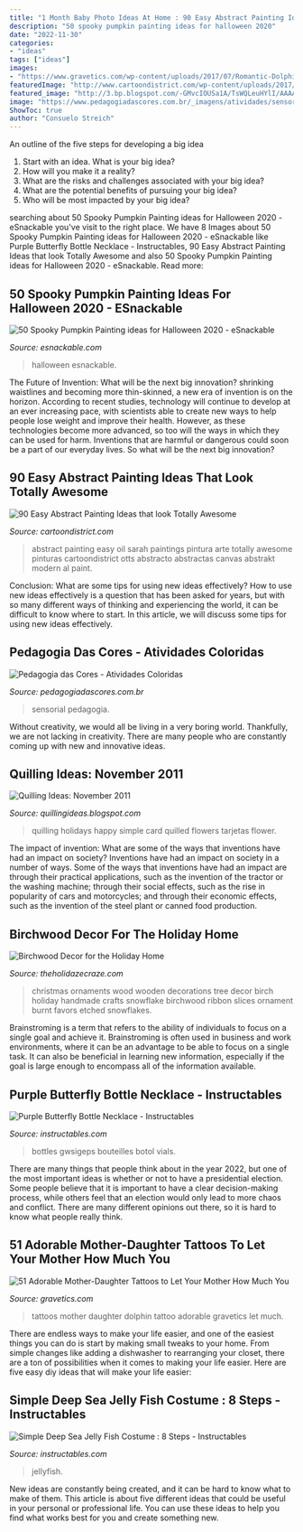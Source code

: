 ```yaml
---
title: "1 Month Baby Photo Ideas At Home : 90 Easy Abstract Painting Ideas That Look Totally Awesome"
description: "50 spooky pumpkin painting ideas for halloween 2020"
date: "2022-11-30"
categories:
- "ideas"
tags: ["ideas"]
images:
- "https://www.gravetics.com/wp-content/uploads/2017/07/Romantic-Dolphin-Tattoo-Idea.jpg"
featuredImage: "http://www.cartoondistrict.com/wp-content/uploads/2017/05/Easy-Abstract-Painting-Ideas29.jpg"
featured_image: "http://3.bp.blogspot.com/-GMvcIOUSa1A/TsWQLeuHYlI/AAAAAAAADRM/ceA0C3qVR60/s1600/DSC_0093.JPG"
image: "https://www.pedagogiadascores.com.br/_imagens/atividades/sensorial1.png"
ShowToc: true
author: "Consuelo Streich"
---
```



An outline of the five steps for developing a big idea
1. Start with an idea. What is your big idea?
2. How will you make it a reality?
3. What are the risks and challenges associated with your big idea?
4. What are the potential benefits of pursuing your big idea?
5. Who will be most impacted by your big idea?

	

		
searching about 50 Spooky Pumpkin Painting ideas for Halloween 2020 - eSnackable you've visit to the right place. We have 8 Images about 50 Spooky Pumpkin Painting ideas for Halloween 2020 - eSnackable like Purple Butterfly Bottle Necklace - Instructables, 90 Easy Abstract Painting Ideas that look Totally Awesome and also 50 Spooky Pumpkin Painting ideas for Halloween 2020 - eSnackable. Read more:
		
    
## 50 Spooky Pumpkin Painting Ideas For Halloween 2020 - ESnackable

<img loading=lazy src="https://esnackable.com/wp-content/uploads/2020/10/6-5.jpg" onerror="this.onerror=null;this.src='https://tse4.mm.bing.net/th?id=OIP.lrHCdilGvDR-STAzlVornwHaLH&amp;pid=15.1';" alt="50 Spooky Pumpkin Painting ideas for Halloween 2020 - eSnackable">

_Source: esnackable.com_

>halloween esnackable. 

	

The Future of Invention: What will be the next big innovation?
shrinking waistlines and becoming more thin-skinned, a new era of invention is on the horizon. According to recent studies, technology will continue to develop at an ever increasing pace, with scientists able to create new ways to help people lose weight and improve their health. 
However, as these technologies become more advanced, so too will the ways in which they can be used for harm. Inventions that are harmful or dangerous could soon be a part of our everyday lives. So what will be the next big innovation?

    
## 90 Easy Abstract Painting Ideas That Look Totally Awesome

<img loading=lazy src="http://www.cartoondistrict.com/wp-content/uploads/2017/05/Easy-Abstract-Painting-Ideas29.jpg" onerror="this.onerror=null;this.src='https://tse1.mm.bing.net/th?id=OIP.a8XLnUW4Zg_64HGdJa4UbAHaKF&amp;pid=15.1';" alt="90 Easy Abstract Painting Ideas that look Totally Awesome">

_Source: cartoondistrict.com_

>abstract painting easy oil sarah paintings pintura arte totally awesome pinturas cartoondistrict otts abstracto abstractas canvas abstrakt modern al paint. 

	

Conclusion: What are some tips for using new ideas effectively?
How to use new ideas effectively is a question that has been asked for years, but with so many different ways of thinking and experiencing the world, it can be difficult to know where to start. In this article, we will discuss some tips for using new ideas effectively.

    
## Pedagogia Das Cores - Atividades Coloridas

<img loading=lazy src="https://www.pedagogiadascores.com.br/_imagens/atividades/sensorial1.png" onerror="this.onerror=null;this.src='https://tse1.mm.bing.net/th?id=OIP.KaTBQQF-4GcRjamtJOJOiQHaJ7&amp;pid=15.1';" alt="Pedagogia das Cores - Atividades Coloridas">

_Source: pedagogiadascores.com.br_

>sensorial pedagogia. 

	

Without creativity, we would all be living in a very boring world. Thankfully, we are not lacking in creativity. There are many people who are constantly coming up with new and innovative ideas.

    
## Quilling Ideas: November 2011

<img loading=lazy src="http://3.bp.blogspot.com/-GMvcIOUSa1A/TsWQLeuHYlI/AAAAAAAADRM/ceA0C3qVR60/s1600/DSC_0093.JPG" onerror="this.onerror=null;this.src='https://tse2.mm.bing.net/th?id=OIP.BrO2hiZyFGvwmy0bh6QdxQHaLG&amp;pid=15.1';" alt="Quilling Ideas: November 2011">

_Source: quillingideas.blogspot.com_

>quilling holidays happy simple card quilled flowers tarjetas flower. 

	

The impact of invention: What are some of the ways that inventions have had an impact on society?
Inventions have had an impact on society in a number of ways. Some of the ways that inventions have had an impact are through their practical applications, such as the invention of the tractor or the washing machine; through their social effects, such as the rise in popularity of cars and motorcycles; and through their economic effects, such as the invention of the steel plant or canned food production.

    
## Birchwood Decor For The Holiday Home

<img loading=lazy src="https://theholidazecraze.com/wp-content/uploads/2017/11/Etched-Ornaments.jpg" onerror="this.onerror=null;this.src='https://tse4.mm.bing.net/th?id=OIP.EORa5IRZQNvM8pjKU6aSwgHaKd&amp;pid=15.1';" alt="Birchwood Decor for the Holiday Home">

_Source: theholidazecraze.com_

>christmas ornaments wood wooden decorations tree decor birch holiday handmade crafts snowflake birchwood ribbon slices ornament burnt favors etched snowflakes. 

	

Brainstroming is a term that refers to the ability of individuals to focus on a single goal and achieve it. Brainstroming is often used in business and work environments, where it can be an advantage to be able to focus on a single task. It can also be beneficial in learning new information, especially if the goal is large enough to encompass all of the information available.

    
## Purple Butterfly Bottle Necklace - Instructables

<img loading=lazy src="https://content.instructables.com/ORIG/F47/HA8F/HFD1JCR1/F47HA8FHFD1JCR1.jpg?auto=webp&amp;frame=1&amp;width=2100" onerror="this.onerror=null;this.src='https://tse1.mm.bing.net/th?id=OIP.cBH-lxgyZa6jKEotDqD6XAHaKK&amp;pid=15.1';" alt="Purple Butterfly Bottle Necklace - Instructables">

_Source: instructables.com_

>bottles gwsigeps bouteilles botol vials. 

	

There are many things that people think about in the year 2022, but one of the most important ideas is whether or not to have a presidential election. Some people believe that it is important to have a clear decision-making process, while others feel that an election would only lead to more chaos and conflict. There are many different opinions out there, so it is hard to know what people really think.

    
## 51 Adorable Mother-Daughter Tattoos To Let Your Mother How Much You

<img loading=lazy src="https://www.gravetics.com/wp-content/uploads/2017/07/Romantic-Dolphin-Tattoo-Idea.jpg" onerror="this.onerror=null;this.src='https://tse4.mm.bing.net/th?id=OIP.k_8b3asiFGPQ3bNy8DszbQHaHa&amp;pid=15.1';" alt="51 Adorable Mother-Daughter Tattoos to Let Your Mother How Much You">

_Source: gravetics.com_

>tattoos mother daughter dolphin tattoo adorable gravetics let much. 

	

There are endless ways to make your life easier, and one of the easiest things you can do is start by making small tweaks to your home. From simple changes like adding a dishwasher to rearranging your closet, there are a ton of possibilities when it comes to making your life easier. Here are five easy diy ideas that will make your life easier: 

    
## Simple Deep Sea Jelly Fish Costume : 8 Steps - Instructables

<img loading=lazy src="https://content.instructables.com/ORIG/FM9/VZ15/GOOP5MXJ/FM9VZ15GOOP5MXJ.jpg?auto=webp&amp;frame=1" onerror="this.onerror=null;this.src='https://tse1.mm.bing.net/th?id=OIP.7aCQdmQD1id_VPIbwS_cjAHaJ4&amp;pid=15.1';" alt="Simple Deep Sea Jelly Fish Costume : 8 Steps - Instructables">

_Source: instructables.com_

>jellyfish. 

	

New ideas are constantly being created, and it can be hard to know what to make of them. This article is about five different ideas that could be useful in your personal or professional life. You can use these ideas to help you find what works best for you and create something new.

